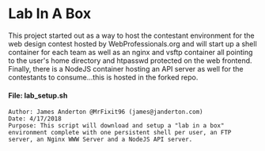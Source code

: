 # Lab In A Box
This project started out as a way to host the contestant environment for the web design contest hosted by WebProfessionals.org and will start up a shell container for each team as well as an nginx and vsftp container all pointing to the user's home directory and htpasswd protected on the web frontend. Finally, there is a NodeJS container hosting an API server as well for the contestants to consume...this is hosted in the forked repo.

#### File: lab_setup.sh
```
Author: James Anderton @MrFixit96 (james@janderton.com)
Date: 4/17/2018
Purpose: This script will download and setup a "lab in a box" environment complete with one persistent shell per user, an FTP server, an Nginx WWW Server and a NodeJS API server.
```
